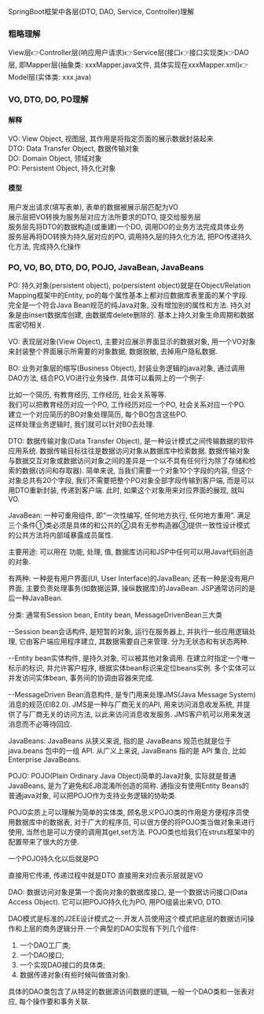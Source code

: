 SpringBoot框架中各层(DTO, DAO, Service, Controller)理解

### 粗略理解

View层👉Controller层(响应用户请求)👉Service层(接口👉接口实现类)👉DAO层, 即Mapper层(抽象类: xxxMapper.java文件, 具体实现在xxxMapper.xml)👉Model层(实体类: xxx.java)

### VO, DTO, DO, PO理解

#### 解释

VO: View Object, 视图层, 其作用是将指定页面的展示数据封装起来.  
DTO: Data Transfer Object, 数据传输对象  
DO: Domain Object, 领域对象  
PO: Persistent Object, 持久化对象  

#### 模型

用户发出请求(填写表单), 表单的数据被展示层匹配为VO  
展示层把VO转换为服务层对应方法所要求的DTO, 提交给服务层  
服务层先将DTO的数据构造(或重建)一个DO, 调用DO的业务方法完成具体业务  
服务层再将DO转换为持久层对应的PO, 调用持久层的持久化方法, 把PO传递持久化方法, 完成持久化操作  

### PO, VO, BO, DTO, DO, POJO, JavaBean, JavaBeans

PO: 持久对象(persistent object), po(persistent object)就是在Object/Relation Mapping框架中的Entity, po的每个属性基本上都对应数据库表里面的某个字段. 完全是一个符合Java Bean规范的纯Java对象, 没有增加别的属性和方法. 持久对象是由insert数据库创建, 由数据库delete删除的. 基本上持久对象生命周期和数据库密切相关. 

VO: 表现层对象(View Object), 主要对应展示界面显示的数据对象, 用一个VO对象来封装整个界面展示所需要的对象数据, 数据脱敏, 去掉用户隐私数据. 

BO: 业务对象层的缩写(Business Object), 封装业务逻辑的java对象, 通过调用DAO方法, 结合PO,VO进行业务操作. 具体可以看网上的一个例子: 

比如一个简历, 有教育经历, 工作经历, 社会关系等等.  
我们可以把教育经历对应一个PO, 工作经历对应一个PO, 社会关系对应一个PO.  
建立一个对应简历的BO对象处理简历, 每个BO包含这些PO.  
这样处理业务逻辑时, 我们就可以针对BO去处理.  

DTO: 数据传输对象(Data Transfer Object), 是一种设计模式之间传输数据的软件应用系统. 数据传输目标往往是数据访问对象从数据库中检索数据. 数据传输对象与数据交互对象或数据访问对象之间的差异是一个以不具有任何行为除了存储和检索的数据(访问和存取器). 简单来说, 当我们需要一个对象10个字段的内容, 但这个对象总共有20个字段, 我们不需要把整个PO对象全部字段传输到客户端, 而是可以用DTO重新封装, 传递到客户端. 此时, 如果这个对象用来对应界面的展现, 就叫VO. 

JavaBean: 一种可重用组件, 即“一次性编写, 任何地方执行, 任何地方重用”. 满足三个条件①类必须是具体的和公共的②具有无参构造器③提供一致性设计模式的公共方法将内部域暴露成员属性. 

主要用途: 可以用在 功能, 处理, 值, 数据库访问和JSP中任何可以用Java代码创造的对象. 

有两种: 一种是有用户界面(UI, User Interface)的JavaBean; 还有一种是没有用户界面, 主要负责处理事务(如数据运算, 操纵数据库)的JavaBean. JSP通常访问的是后一种JavaBean. 

分类: 通常有Session bean, Entity bean, MessageDrivenBean三大类

--Session bean会话构件, 是短暂的对象, 运行在服务器上, 并执行一些应用逻辑处理, 它由客户端应用程序建立, 其数据需要自己来管理. 分为无状态和有状态两种. 

--Entity bean实体构件, 是持久对象, 可以被其他对象调用. 在建立时指定一个唯一标示的标识, 并允许客户程序, 根据实体bean标识来定位beans实例. 多个实体可以并发访问实体bean, 事务间的协调由容器来完成. 

--MessageDriven Bean消息构件, 是专门用来处理JMS(Java Message System)消息的规范(EIB2.0). JMS是一种与厂商无关的API, 用来访问消息收发系统, 并提供了与厂商无关的访问方法, 以此来访问消息收发服务. JMS客户机可以用来发送消息而不必等待回应. 

JavaBeans: JavaBeans 从狭义来说, 指的是 JavaBeans 规范也就是位于 java.beans 包中的一组 API. 从广义上来说, JavaBeans 指的是 API 集合, 比如 Enterprise JavaBeans. 

POJO: POJO(Plain Ordinary Java Object)简单的Java对象, 实际就是普通JavaBeans, 是为了避免和EJB混淆所创造的简称. 通指没有使用Entity Beans的普通java对象, 可以把POJO作为支持业务逻辑的协助类. 

POJO实质上可以理解为简单的实体类, 顾名思义POJO类的作用是方便程序员使用数据库中的数据表, 对于广大的程序员, 可以很方便的将POJO类当做对象来进行使用, 当然也是可以方便的调用其get,set方法. POJO类也给我们在struts框架中的配置带来了很大的方便. 

一个POJO持久化以后就是PO

直接用它传递, 传递过程中就是DTO
直接用来对应表示层就是VO

DAO: 数据访问对象是第一个面向对象的数据库接口, 是一个数据访问接口(Data Access Object). 它可以把POJO持久化为PO, 用PO组装出来VO, DTO. 

DAO模式是标准的J2EE设计模式之一.开发人员使用这个模式把底层的数据访问操作和上层的商务逻辑分开.一个典型的DAO实现有下列几个组件: 

1. 一个DAO工厂类; 
2. 一个DAO接口; 
3. 一个实现DAO接口的具体类; 
4. 数据传递对象(有些时候叫做值对象).

具体的DAO类包含了从特定的数据源访问数据的逻辑, 一般一个DAO类和一张表对应, 每个操作要和事务关联. 
